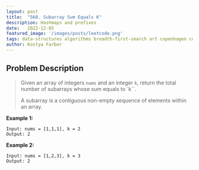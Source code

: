 ```yaml
---
layout:	post
title:	"560. Subarray Sum Equals K"
description: Hashmaps and prefixes
date:	2022-12-05
featured_image: '/images/posts/leetcode.png'
tags: data-structures algorithms breadth-first-search art copenhagen contemporary
author: Kostya Farber
---
```


## Problem Description
>Given an array of integers `nums` and an integer `k`, return the total number of subarrays whose sum equals to `k``.
>
>A subarray is a contiguous non-empty sequence of elements within an array.

**Example 1:**
```
Input: nums = [1,1,1], k = 2
Output: 2
```

**Example 2:**
```
Input: nums = [1,2,3], k = 3
Output: 2
```